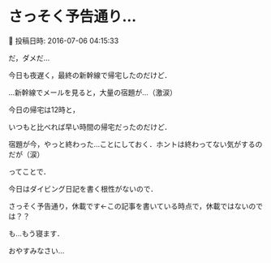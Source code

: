 # さっそく予告通り…

📅 投稿日時: 2016-07-06 04:15:33

だ，ダメだ…


今日も夜遅く，最終の新幹線で帰宅したのだけど．


…新幹線でメールを見ると，大量の宿題が…（激涙）





今日の帰宅は12時と，


いつもと比べれば早い時間の帰宅だったのだけど．


宿題が今，やっと終わった…ことにしておく．ホントは終わってない気がするのだが（涙）





ってことで．


今日はダイビング日記を書く根性がないので．


さっそく予告通り，休載です←この記事を書いている時点で，休載ではないのでは？？





も…もう寝ます．


おやすみなさい…
